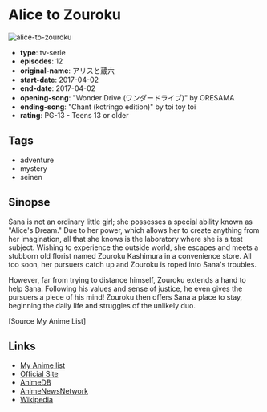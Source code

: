 # Alice to Zouroku

![alice-to-zouroku](https://cdn.myanimelist.net/images/anime/2/84598.jpg)

-   **type**: tv-serie
-   **episodes**: 12
-   **original-name**: アリスと蔵六
-   **start-date**: 2017-04-02
-   **end-date**: 2017-04-02
-   **opening-song**: "Wonder Drive (ワンダードライブ)" by ORESAMA
-   **ending-song**: "Chant (kotringo edition)" by toi toy toi
-   **rating**: PG-13 - Teens 13 or older

## Tags

-   adventure
-   mystery
-   seinen

## Sinopse

Sana is not an ordinary little girl; she possesses a special ability known as "Alice's Dream." Due to her power, which allows her to create anything from her imagination, all that she knows is the laboratory where she is a test subject. Wishing to experience the outside world, she escapes and meets a stubborn old florist named Zouroku Kashimura in a convenience store. All too soon, her pursuers catch up and Zouroku is roped into Sana's troubles.

However, far from trying to distance himself, Zouroku extends a hand to help Sana. Following his values and sense of justice, he even gives the pursuers a piece of his mind! Zouroku then offers Sana a place to stay, beginning the daily life and struggles of the unlikely duo.

[Source My Anime List]

## Links

-   [My Anime list](https://myanimelist.net/anime/34350/Alice_to_Zouroku)
-   [Official Site](http://www.alicetozouroku.com/)
-   [AnimeDB](http://anidb.info/perl-bin/animedb.pl?show=anime&aid=12526)
-   [AnimeNewsNetwork](http://www.animenewsnetwork.com/encyclopedia/anime.php?id=19024)
-   [Wikipedia](https://en.wikipedia.org/wiki/Alice_to_Zouroku)
